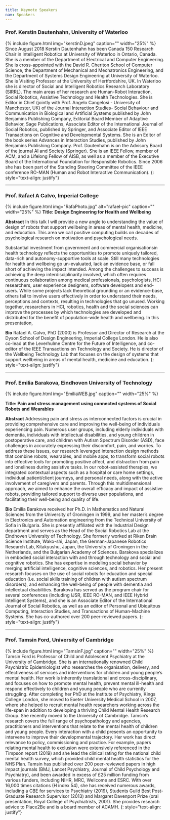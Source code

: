 ```yaml
---
title: Keynote Speakers
nav: Speakers
---
```


### Prof. Kerstin Dautenhahn, University of Waterloo 
{% include figure.html img="kerstinD.jpeg" caption="" width="25%" %}
Since August 2018 Kerstin Dautenhahn has been Canada 150 Research Chair in Intelligent Robotics at University of Waterloo in Ontario, Canada. She is a member of the Department of Electrical and Computer Engineering. She is cross-appointed with the David R. Cheriton School of Computer Science, the Department of Mechanical and Mechatronics Engineering, and the Department of Systems Design Engineering at University of Waterloo. She is Visiting Professor at the University of Hertfordshire, UK. In Waterloo she is director of Social and Intelligent Robotics Research Laboratory (SIRRL). The main areas of her research are Human-Robot Interaction, Social Robotics, Assistive Technology and Health Technologies. She is Editor in Chief (jointly with Prof. Angelo Cangelosi - University of Manchester, UK) of the Journal Interaction Studies- Social Behaviour and Communication in Biological and Artificial Systems published by John Benjamins Publishing Company, Editorial Board Member of Adaptive Behavior, Sage Publications, Associate Editor of the International Journal of Social Robotics, published by Springer, and Associate Editor of IEEE Transactions on Cognitive and Developmental Systems. She is an Editor of the book series Advances in Interaction Studies, published by John Benjamins Publishing Company. Prof. Dautenhahn is on the Advisory Board of the journal AI and Society (Springer). She is an IEEE Fellow, member of ACM, and a Lifelong Fellow of AISB, as well as a member of the Executive Board of the International Foundation for Responsible Robotics. Since 2006 she has been part of the Standing Steering Committee of the IEEE conference RO-MAN (Human and Robot Interactive Communication).
{: style="text-align: justify"}

---

### Prof. Rafael A Calvo, Imperial College
{% include figure.html img="RafaPhoto.jpg" alt="rafael-pic" caption="" width="25%" %}
**Title: Design Engineering for Health and Wellbeing**

**Abstract**
In this talk I will provide a new angle to understanding the value of design of robots that support wellbeing in areas of mental health, medicine, and education. This area we call positive computing builds on decades of psychological research on motivation and psychological needs.

Substantial investment from government and commercial organisationsin health technology reflects the opportunities to promote uniquely tailored, data-rich and autonomy-supportive tools at scale.  Still many technologies for health and wellbeing go un-evaluated, lack an evidence base, or fall short of achieving the impact intended.  Among the challenges to success is achieving the deep interdisciplinarity involved, which often requires continuous collaboration among medical professionals, psychologists, HCI researchers, user experience designers, software developers and end-users.  While some projects lack theoretical grounding or an evidence-base, others fail to involve users effectively in order to understand their needs, perceptions and contexts, resulting in technologies that go unused. 
Working together, researchers in HCI, robotics, health and the social sciences can improve the processes by which technologies are developed and distributed for the benefit of population-wide health and wellbeing.  In this presentation,

**Bio**
Rafael A. Calvo, PhD (2000) is Professor and Director of Research at the Dyson School of Design Engineering, Imperial College London. He is also co-lead at the Leverhulme Centre for the Future of Intelligence, and co-editor of the IEEE Transactions on Technology and Society. He is director of the Wellbeing Technology  Lab that focuses on the design of systems that support wellbeing in areas of mental health, medicine and education.
{: style="text-align: justify"}

---

### Prof. Emilia Barakova, Eindhoven University of Technology
{% include figure.html img="EmiliaWEB.jpg" caption="" width="25%" %}

**Title: Pain and stress management using connected systems of Social Robots and Wearables** 

**Abstract**
Addressing pain and stress as interconnected factors is crucial in providing comprehensive care and improving the well-being of individuals experiencing pain. Numerous user groups, including elderly individuals with dementia, individuals with intellectual disabilities, and young children in postoperative care, and children with Autism Spectrum Disorder (ASD), face challenges in accurately expressing their discomfort, pain, and worries. To address these issues, our research leveraged interaction design methods that combine robots, wearables, and mobile apps, to transform social robots into effective tools for promoting positive affect, and distraction from pain and loneliness during assistive tasks. In our robot-assisted therapies, we integrated contextual aspects such as a hospital or care home settings, individual patient/client journeys, and personal needs, along with the active involvement of caregivers and parents. Through this multidimensional approach, we aimed to enhance the overall efficacy and impact of assistive robots, providing tailored support to diverse user populations, and facilitating their well-being and quality of life.

**Bio** 
Emilia Barakova received her Ph.D. in Mathematics and Natural Sciences from the University of Groningen in 1999, and her master’s degree in Electronics and Automation engineering from the Technical University of Sofia in Bulgaria. She is presently affiliated with the Industrial Design department and serves as the Head of the Social Robotics Lab at the Eindhoven University of Technology. She formerly worked at Riken Brain Science Institute, Wako-shi, Japan, the German-Japanese Robotics Research Lab, Kitakyushu, Japan, the University of Groningen in the Netherlands, and the Bulgarian Academy of Sciences. Barakova specializes in embodied social interaction with and through technology and social and cognitive robotics.  She has expertise in modeling social behavior by merging artificial intelligence, cognitive sciences, and robotics. Her present research focuses on the use of social robots for education and special education (i.e. social skills training of children with autism spectrum disorders),  and enhancing the well-being of people with dementia and intellectual disabilities. Barakova has served as the program chair for several conferences (including IJSR, IEEE RO-MAN, and IEEE Hybrid Intelligent Systems), and she is an Associate Editor of the International Journal of Social Robotics, as well as an editor of Personal and Ubiquitous Computing, Interaction Studies, and Transactions of Human-Machine Systems. She has co-authored over 200 peer-reviewed papers.
{: style="text-align: justify"}

---

### Prof. Tamsin Ford, University of Cambridge
{% include figure.html img="TamsinF.jpg" caption="" width="25%" %}
Tamsin Ford is Professor of Child and Adolescent Psychiatry at the University of Cambridge. She is an internationally renowned Child Psychiatric Epidemiologist who researches the organisation, delivery, and effectiveness of services and interventions for children and young people’s mental health. Her work is inherently translational and cross-disciplinary, and focuses on how to promote mental health, prevent mental ill-health and respond effectively to children and young people who are currently struggling. After completing her PhD at the Institute of Psychiatry, Kings College London, she moved to Exeter University Medical School in 2007, where she helped to recruit mental health researchers working across the life-span in addition to developing a thriving Child Mental Health Research Group. She recently moved to the University of Cambridge. Tamsin’s research covers the full range of psychopathology and agencies, practitioners and interventions that relate to the mental health of children and young people. Every interaction with a child presents an opportunity to intervene to improve their developmental trajectory. Her work has direct relevance to policy, commissioning and practice. For example, papers relating mental health to exclusion were extensively referenced in the Timpson report (2019) and she lead the clinical rating for the national child mental health survey, which provided child mental health statistics for the NHS Plan. Tamsin has published over 200 peer-reviewed papers in high impact journals (BMJ, Lancet Psychiatry, Journal of Child Psychology and Psychiatry), and been awarded in excess of £25 million funding from various funders, including NIHR, MRC, Wellcome and ESRC. With over 16,000 times citations (H index 54), she has received numerous awards, including a CBE for services to Psychiatry (2019), Students Guild Best Post-Graduate Research Supervisor (2013) and Margaret Davenport Prize (oral presentation, Royal College of Psychiatrists, 2001). She provides research advice to Place2Be and is a board member of ACAMH.
{: style="text-align: justify"}

<!---

### Hae Won Park, MIT Media Lab
{% include figure.html img="haewon_profile.JPG" alt="haewon-pic" caption="" width="25%" %}
Hae Won Park is a Research Scientist at the Personal Robots Group. She is also a Principal Investigator for the Social Robot Companions for Aging Program, leading the long-term personalization of interactive AI systems in domains that help human flourishing. She oversees and closely works with students on many projects including early childhood education, healthcare, eldercare,  family interaction, and emotional wellness. Before, she was a PhD student at the Institute of Robotics and Intelligent Machines (IRIM) at Georgia Tech, where Hae Won was a member of the Human-Automation Systems (HumAnS) Laboratory advised by Prof. Ayanna Howard. While doing her PhD, Hae Won co-founded Zyrobotics, a spin-off from Georgia Tech that is licensing the three patents from her research. 
{: style="text-align: justify"}

---

### Maja Mataric, University of Southern California
{% include figure.html img="Maja.jpg" alt="maja-pic" caption="" width="25%" %}
Maja Matarić is a Chan Soon-Shiong distinguished professor of Computer Science, Neuroscience, and Pediatrics at the University of Southern California, founding director of the USC Robotics and Autonomous Systems Center (rasc.usc.edu), co-director of the USC Robotics Research Lab (robotics.usc.edu), past interim Vice President of Research (Jan 2020-Jul 2021), past Vice Dean for Research (Jul 2006-Dec 2019) and past President of the USC faculty and the Academic Senate (2005-06). She received her PhD in Computer Science and Artificial Intelligence from MIT in 1994, MS in Computer Science from MIT in 1990, and BS in Computer Science from the University of Kansas in 1987. She is a Fellow of the American Association for the Advancement of Science (AAAS), IEEE, AAAI, and ACM, and recipient of the US Presidential Award for Excellence in Science, Mathematics, and Engineering Mentoring (PAESMEM) from President Obama, and the Okawa Foundation, NSF Career, the MIT TR100 Innovation, the IEEE Robotics and Automation Society Early Career, the Anita Borg Institute Women of Vision Innovation, Viterbi School Service Award and Junior Research Awards, and is featured in the documentary movie "Me & Isaac Newton." She is an advisory editor of three major journals and has published extensively in various areas of robotics. Prof. Mataric' is actively involved in K-12 outreach, leading the USC Viterbi K-12 STEM Center and developing free curricular materials for elementary and middle-school robotics courses in order to engage student interest in science, technology, engineering, and math (STEM) topics. Her Interaction Lab's research into socially assistive robotics is aimed at endowing robots with the ability to help people reach their potential through individual assistance (for convalescence, rehabilitation, training, and education) and team cooperation (for habitat monitoring and emergency response). Research details are found at robotics.usc.edu/interaction.
{: style="text-align: justify"}

---

### Rafael A Calvo, Imperial College
{% include figure.html img="RafaPhoto.jpg" alt="rafael-pic" caption="" width="25%" %}
Rafael A. Calvo, PhD (2000) is Professor at Imperial College London focusing on the design of systems that support wellbeing in areas of mental health, medicine and education, and on the ethical challenges raised by new technologies. In 2015 Calvo was appointed a Future Fellow of the Australian Research Council to study the design of wellbeing-supportive technology.
{: style="text-align: justify"}


<p>&nbsp;</p>

# Invited Talks
The multidisciplinary nature of this workshop brings together the synergy of multiple areas, such as Psychology and Machine Learning.  For this reason, besides the keynote speakers, we invite two experts in the field of Psychology and Machine Learning to provide their perspectives via a short presentation (around 15 minutes):
{: style="text-align: justify"}

---

### Deirdre Logan, Boston Children's Hospital
{% include figure.html img="deirdrelogan.jpeg" alt="dl-pic" caption="" width="25%" %}
Deirdre Logan, Ph.D. ABPP, is a pediatric psychologist in the Department of Anesthesia at Boston Children’s Hospital (BCH) and associate professor of psychology, Department of Psychiatry, Harvard Medical School. Since 2008 she has served as Director of Psychology Services for the Division of Pain Medicine at BCH. She directs the postdoctoral fellowship training program in pediatric pain psychology and is a member of the ACGME pain fellow training committee at BCH. Dr. Logan received her PhD in Clinical Psychology at the University of Michigan and completed postdoctoral training in pediatric psychology at The Children’s Hospital of Philadelphia, where she subsequently served on faculty in the Pain Management Program, Department of Anesthesia. 
{: style="text-align: justify"}

---

### Ognjen (Oggi) Rudovic
{% include figure.html img="oggi.jpeg" alt="oggi-pic" caption="" width="25%" %}
Ognjen Rudovic received the PhD degree from Imperial College London, U.K., in 2014. He is currently a research affiliate with the Affective Computing Group, MIT Media Lab, developing models for personalized machine learning from human data. He worked on machine-learning and computer vision models for automated analysis of human facial behavior with Imperial College London. He was the recipient of the Marie Curie Fellowship and the prestigious European Fellowship for rising scientists. His work has been featured in Science Robotics, New Scientist, and the BBC radio.
{: style="text-align: justify"}
---> 

<!--Open floor discussion: This workshop seeks to address the open challenges reported above (RC1 - RC3) with the contributed papers and the invited speaker presentations. During an open floor discussion, we will address those challenges and discuss possible solutions. Those challenges are provisional, and will change according to the keynote speakers’ talks and the paper submissions. 
We will divide the audience into three groups (breakout rooms in case of virtual or hybrid conference) that will be assigned to one of the research challenges delivered in the keynote speaker’s talks. The keynote speaker will also join their own topic group (provisional to their availability). At the end of the group discussion, we will rejoin the main workshop session, and each group will present their discussion’s outcomes. Also the attendees who will be present in-person will be assigned to a group team. For the sake of simplicity, we will create in-person groups, and online groups. However, the final main discussion will include both in-person and virtual attendees.
Workshop proceedings: We will include the workshop papers into the Workshop Proceedings collection available on arXiv. The papers could be 2-4 pages for short contributions and 6-8 pages for long paper contributions. Authors should use the RO-MAN template (http://www.smile.unina.it/ro-man2022/call-for-papers/) for the submission. Authors will be invited to present their accepted papers in a 15 minutes oral presentation during this workshop.
Special Issue: We want to publish a Special Issue containing contributions from workshop participants as well as other researchers working on related works to collect the knowledge and insights gained during the workshop. We are currently preparing a Special Issue proposal to be submitted to the International Journal of Social robotics. -->

